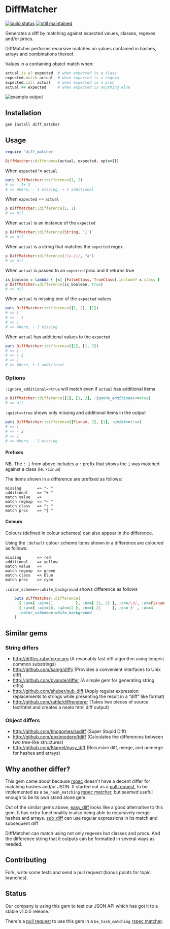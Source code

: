 DiffMatcher
===

[![build status](http://travis-ci.org/playup/diff_matcher.png)](http://travis-ci.org/playup/diff_matcher)
[![still maintained](http://stillmaintained.com/playupchris/diff_matcher.png)](http://stillmaintained.com/playupchris/diff_matcher)

Generates a diff by matching against expected values, classes, regexes and/or procs.

DiffMatcher performs recursive matches on values contained in hashes, arrays and combinations thereof.

Values in a containing object match when:

``` ruby
actual.is_a? expected  # when expected is a class
expected.match actual  # when expected is a regexp
expected.call actual   # when expected is a proc
actual == expected     # when expected is anything else
```

![example output](https://raw.github.com/playup/diff_matcher/master/doc/diff_matcher_1.gif)


Installation
---

    gem install diff_matcher


Usage
---

``` ruby
require 'diff_matcher'

DiffMatcher::difference(actual, expected, opts={})
```

When `expected` != `actual`

``` ruby
puts DiffMatcher::difference(1, 2)
# => - 1+ 2
# => Where, - 1 missing, + 1 additional
```

When `expected` == `actual`

``` ruby
p DiffMatcher::difference(1, 1)
# => nil
```

When `actual` is an instance of the `expected`

``` ruby
p DiffMatcher::difference(String, '1')
# => nil
```

When `actual` is a string that matches the `expected` regex

``` ruby
p DiffMatcher::difference(/[a-z]/, "a")
# => nil
```

When `actual` is passed to an `expected` proc and it returns true

``` ruby
is_boolean = lambda { |x| [FalseClass, TrueClass].include? x.class }
p DiffMatcher::difference(is_boolean, true)
# => nil
```

When `actual` is missing one of the `expected` values

``` ruby
puts DiffMatcher::difference([1, 2], [1])
# => [
# => - 2
# => ]
# => Where, - 1 missing
```

When `actual` has additional values to the `expected`

``` ruby
puts DiffMatcher::difference([1], [1, 2])
# => [
# => + 2
# => ]
# => Where, + 1 additional
```

### Options

`:ignore_additional=>true` will match even if `actual` has additional items

``` ruby
p DiffMatcher::difference([1], [1, 2], :ignore_additional=>true)
# => nil
```

`:quiet=>true` shows only missing and additional items in the output

``` ruby
puts DiffMatcher::difference([Fixnum, 2], [1], :quiet=>true)
# => [
# => - 2
# => ]
# => Where, - 1 missing
```

#### Prefixes

NB. The `: 1` from above includes a `:` prefix that shows the `1` was matched against a class (ie. `Fixnum`)

The items shown in a difference are prefixed as follows:

    missing       => "- "
    additional    => "+ "
    match value   =>
    match regexp  => "~ "
    match class   => ": "
    match proc    => "{ "

#### Colours

Colours (defined in colour schemes) can also appear in the difference.

Using the `:default` colour scheme items shown in a difference are coloured as follows:

    missing       => red
    additional    => yellow
    match value   =>
    match regexp  => green
    match class   => blue
    match proc    => cyan


`:color_scheme=>:white_background` shows difference as follows

``` ruby
    puts DiffMatcher::difference(
      { :a=>{ :a1=>11          }, :b=>[ 21, 22 ], :c=>/\d/, :d=>Fixnum, :e=>lambda { |x| (4..6).include? x } },
      { :a=>{ :a1=>10, :a2=>12 }, :b=>[ 21     ], :c=>'3' , :d=>4     , :e=>5                                },
      :color_scheme=>:white_background
    )
```


Similar gems
---

### String differs
  * <http://difflcs.rubyforge.org> (A resonably fast diff algorithm using longest common substrings)
  * <http://github.com/samg/diffy> (Provides a convenient interfaces to Unix diff)
  * <http://github.com/pvande/differ> (A simple gem for generating string diffs)
  * <http://github.com/shuber/sub_diff> (Apply regular expression replacements to strings while presenting the result in a “diff” like format)
  * <http://github.com/rattle/diffrenderer> (Takes two pieces of source text/html and creates a neato html diff output)

### Object differs
  * <http://github.com/tinogomes/ssdiff> (Super Stupid Diff)
  * <http://github.com/postmodern/tdiff> (Calculates the differences between two tree-like structures)
  * <http://github.com/Blargel/easy_diff> (Recursive diff, merge, and unmerge for hashes and arrays)


Why another differ?
---

This gem came about because [rspec](http://github.com/rspec/rspec-expectations) doesn't have a decent differ for matching hashes and/or JSON.
It started out as a [pull request](http://github.com/rspec/rspec-expectations/pull/79), to be implemented as a
`be_hash_matching` [rspec matcher](https://www.relishapp.com/rspec/rspec-expectations),
but seemed useful enough to be its own stand alone gem.

Out of the similar gems above, [easy_diff](http://github.com/Blargel/easy_diff) looks like a good alternative to this gem.
It has extra functionality in also being able to recursively merge hashes and arrays.
[sub_diff](http://github.com/shuber/sub_diff) can use regular expressions in its match and subsequent diff

DiffMatcher can match using not only regexes but classes and procs.
And the difference string that it outputs can be formatted in several ways as needed.


Contributing
---

Fork, write some tests and send a pull request (bonus points for topic branches).


Status
---

Our company is using this gem to test our JSON API which has got it to a stable v1.0.0 release.

There's a [pull request](http://github.com/rspec/rspec-expectations/pull/79) to use this gem in a `be_hash_matching` 
[rspec matcher](https://www.relishapp.com/rspec/rspec-expectations).
